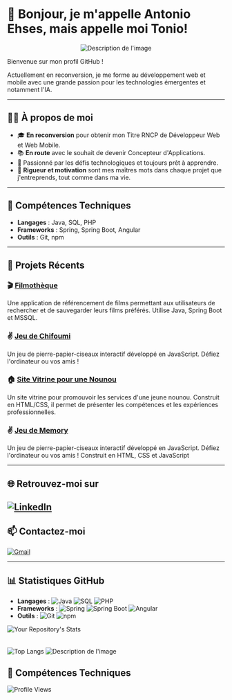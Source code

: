 # 👋 Bonjour, je m'appelle Antonio Ehses, mais appelle moi Tonio!

<p align="center">
  <img src="https://github.com/tonioshakka/img/blob/main/main-qimg-78fad88d63a0dcc9db8e07e1180df49f-pjlq.jpg" alt="Description de l'image">
</p>


Bienvenue sur mon profil GitHub ! 

Actuellement en reconversion, je me forme au développement web et mobile avec une grande passion pour les technologies émergentes et notamment l'IA. 

---

## 🧑‍💻 À propos de moi

- 🎓 **En reconversion** pour obtenir mon Titre RNCP de Développeur Web et Web Mobile.
- 📚 **En route** avec le souhait de devenir Concepteur d'Applications.
- 🌟 Passionné par les défis technologiques et toujours prêt à apprendre.
- 💼 **Rigueur et motivation** sont mes maîtres mots dans chaque projet que j'entreprends, tout comme dans ma vie.

---

## 🔧 Compétences Techniques

- **Langages** : Java, SQL, PHP
- **Frameworks** : Spring, Spring Boot, Angular
- **Outils** : Git, npm

---

## 🚀 Projets Récents

### 🎬 [Filmothèque](https://github.com/tonioshakka/filmotheque)
Une application de référencement de films permettant aux utilisateurs de rechercher et de sauvegarder leurs films préférés. Utilise Java, Spring Boot et MSSQL.

### ✌️ [Jeu de Chifoumi](https://github.com/tonioshakka/Chifoumi)
Un jeu de pierre-papier-ciseaux interactif développé en JavaScript. Défiez l'ordinateur ou vos amis !

### 🏠 [Site Vitrine pour une Nounou](https://github.com/tonioshakka/Site-vitrine-nounou)
Un site vitrine pour promouvoir les services d'une jeune nounou. Construit en HTML/CSS, il permet de présenter les compétences et les expériences professionnelles.

### ✌️ [Jeu de Memory](https://https://github.com/tonioshakka/memory-js)
Un jeu de pierre-papier-ciseaux interactif développé en JavaScript. Défiez l'ordinateur ou vos amis ! Construit en HTML, CSS et JavaScript

---

## 🌐 Retrouvez-moi sur

[![LinkedIn](https://img.shields.io/badge/LinkedIn-%230077B5.svg?style=for-the-badge&logo=linkedin&logoColor=white)](https://www.linkedin.com/in/antonio-ehses-b21a22295/)
---

## 📫 Contactez-moi

[![Gmail](https://img.shields.io/badge/Gmail-D14836?style=for-the-badge&logo=gmail&logoColor=white)](mailto:antonio.ehses@gmail.com)

---

## 📊 Statistiques GitHub

<p align="center">

  - **Langages** : ![Java](https://img.shields.io/badge/Java-%23ED8B00.svg?style=flat&logo=java&logoColor=white) ![SQL](https://img.shields.io/badge/SQL-%2300f.svg?style=flat&logo=postgresql&logoColor=white) ![PHP](https://img.shields.io/badge/PHP-%23777BB4.svg?style=flat&logo=php&logoColor=white)
  - **Frameworks** : ![Spring](https://img.shields.io/badge/Spring-%236DB33F.svg?style=flat&logo=spring&logoColor=white) ![Spring Boot](https://img.shields.io/badge/Spring%20Boot-%236DB33F.svg?style=flat&logo=spring-boot&logoColor=white) ![Angular](https://img.shields.io/badge/Angular-%23DD0031.svg?style=flat&logo=angular&logoColor=white)
  - **Outils** : ![Git](https://img.shields.io/badge/Git-%23F05033.svg?style=flat&logo=git&logoColor=white) ![npm](https://img.shields.io/badge/npm-%23CB3837.svg?style=flat&logo=npm&logoColor=white)

  
    
  <img src="https://github-readme-stats.vercel.app/api?username=Tonioshakka&show_icons=true&theme=radical" alt="Your Repository's Stats">
  <br><br><br>

  <img src="https://github-readme-stats.vercel.app/api/top-langs/?username=Tonioshakka&layout=compact&theme=radical" alt="Top Langs">

  <img src="https://github.com/tonioshakka/img/blob/main/goku_dev_by_d4nijerez_dfcccgk-fullview.png" alt="Description de l'image">

  ## 🔧 Compétences Techniques



</p>


![Profile Views](https://komarev.com/ghpvc/?username=tonioshakka)


